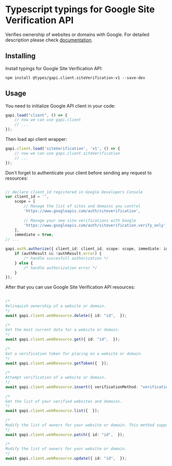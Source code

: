 # Typescript typings for Google Site Verification API
Verifies ownership of websites or domains with Google.
For detailed description please check [documentation](https://developers.google.com/site-verification/).

## Installing

Install typings for Google Site Verification API:
```
npm install @types/gapi.client.siteVerification-v1 --save-dev
```

## Usage

You need to initialize Google API client in your code:
```typescript
gapi.load("client", () => { 
    // now we can use gapi.client
    // ... 
});
```

Then load api client wrapper:
```typescript
gapi.client.load('siteVerification', 'v1', () => {
    // now we can use gapi.client.siteVerification
    // ... 
});
```

Don't forget to authenticate your client before sending any request to resources:
```typescript

// declare client_id registered in Google Developers Console
var client_id = '',
    scope = [     
        // Manage the list of sites and domains you control
        'https://www.googleapis.com/auth/siteverification',
    
        // Manage your new site verifications with Google
        'https://www.googleapis.com/auth/siteverification.verify_only',
    ],
    immediate = true;
// ...

gapi.auth.authorize({ client_id: client_id, scope: scope, immediate: immediate }, authResult => {
    if (authResult && !authResult.error) {
        /* handle succesfull authorization */
    } else {
        /* handle authorization error */
    }
});            
```

After that you can use Google Site Verification API resources:

```typescript 
    
/* 
Relinquish ownership of a website or domain.  
*/
await gapi.client.webResource.delete({ id: "id",  }); 
    
/* 
Get the most current data for a website or domain.  
*/
await gapi.client.webResource.get({ id: "id",  }); 
    
/* 
Get a verification token for placing on a website or domain.  
*/
await gapi.client.webResource.getToken({  }); 
    
/* 
Attempt verification of a website or domain.  
*/
await gapi.client.webResource.insert({ verificationMethod: "verificationMethod",  }); 
    
/* 
Get the list of your verified websites and domains.  
*/
await gapi.client.webResource.list({  }); 
    
/* 
Modify the list of owners for your website or domain. This method supports patch semantics.  
*/
await gapi.client.webResource.patch({ id: "id",  }); 
    
/* 
Modify the list of owners for your website or domain.  
*/
await gapi.client.webResource.update({ id: "id",  });
```